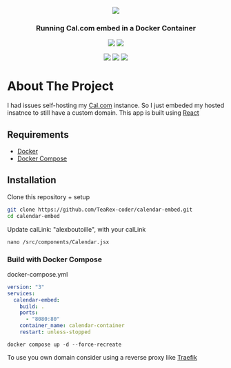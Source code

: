 <p align="center">
  <img src="https://user-images.githubusercontent.com/8019099/210054112-5955e812-a76e-4160-9ddd-58f2c72f1cce.png">
</p>

<h3 align="center">Running Cal.com embed in a Docker Container</h3>

<p align="center">
  <img src="https://img.shields.io/github/stars/TeaRex-coder/calendar-embed?style=for-the-badge">
  <img src="https://img.shields.io/github/languages/code-size/TeaRex-coder/calendar-embed?style=for-the-badge">
</p>

<p align="center">
  <img src="https://img.shields.io/github/last-commit/TeaRex-coder/calendar-embed?style=for-the-badge">
  <img src="https://img.shields.io/github/issues/TeaRex-coder/TeaRex-coder/calendar-embed?style=for-the-badge">
  <img src="https://img.shields.io/github/license/TeaRex-coder/calendar-embed?style=for-the-badge">
</p>

# About The Project

I had issues self-hosting my [Cal.com](https://github.com/calcom/cal.com) instance. So I just embeded my hosted insatnce to still have a custom domain. This app is built using [React](https://react.dev)

## Requirements

- [Docker](https://docs.docker.com/get-docker/)
- [Docker Compose](https://docs.docker.com/compose/install)

## Installation

Clone this repository + setup

```bash
git clone https://github.com/TeaRex-coder/calendar-embed.git
cd calendar-embed
```

Update calLink: "alexboutoille", with your calLink

`nano /src/components/Calendar.jsx`

### Build with Docker Compose

docker-compose.yml

```yaml
version: "3"
services:
  calendar-embed:
    build: .
    ports:
      - "8080:80"
    container_name: calendar-container
    restart: unless-stopped
```

`docker compose up -d --force-recreate`

To use you own domain consider using a reverse proxy like [Traefik](https://github.com/traefik/traefik)
